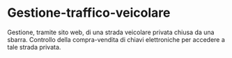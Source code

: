 # Gestione-traffico-veicolare
Gestione, tramite sito web, di una strada veicolare privata chiusa da una sbarra.
Controllo della compra-vendita di chiavi elettroniche per accedere a tale strada privata.
